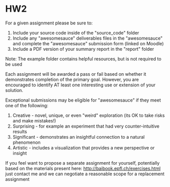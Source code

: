 # HW2

For a given assignment please be sure to:

1.  Include your source code inside of the "source_code" folder
2.  Include any "awesomesauce" deliverables files in the "awesomesauce" and complete the "awesomesauce" submission form (linked on Moodle)
3.  Include a PDF version of your summary report in the "report" folder

Note: The example folder contains helpful resources, but is not required to be used

Each assignment will be awarded a pass or fail based on whether it demonstrates completion of the primary goal. However, you are encouraged to identify AT least one interesting use or extension of your solution.

Exceptional submissions may be eligible for "awesomesauce" if they meet one of the following:
1. Creative - novel, unique, or even "weird" exploration (its OK to take risks and make mistakes!)
2. Surprising - for example an experiment that had very counter-intuitive results
3. Significant - demonstrates an insightful connection to a natural phenomenon
4. Artistic - includes a visualization that provides a new perspective or insight

If you feel want to propose a separate assignment for yourself, potentially based on the materials present here:
http://baibook.epfl.ch/exercises.html
just contact me and we can negotiate a reasonable scope for a replacement assignment